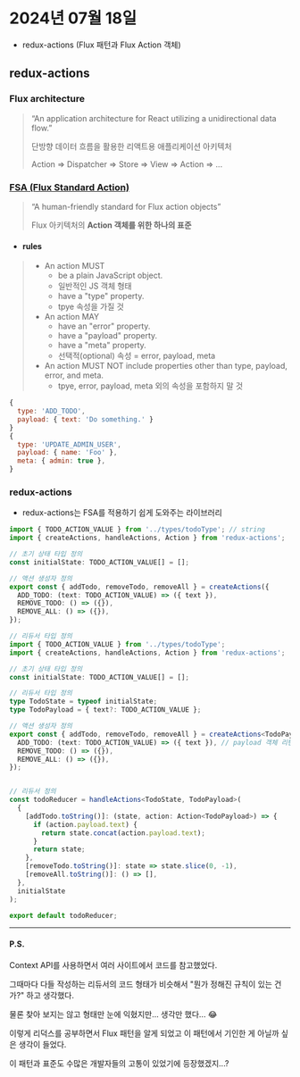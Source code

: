 # 2024년 07월 18일
- redux-actions (Flux 패턴과 Flux Action 객체)

## redux-actions

### Flux architecture
> 
> “An application architecture for React utilizing a unidirectional data flow.”
>
> 단방향 데이터 흐름을 활용한 리액트용 애플리케이션 아키텍처
>
> Action => Dispatcher => Store => View => Action => ...

### [FSA (Flux Standard Action)](https://github.com/redux-utilities/flux-standard-action)

> “A human-friendly standard for Flux action objects”
> 
> Flux 아키텍처의 **Action 객체를 위한 하나의 표준**

- #### rules

> - An action MUST
>   - be a plain JavaScript object.
>   - 일반적인 JS 객체 형태
>   - have a "type" property.
>   - tpye 속성을 가질 것
> - An action MAY
>   - have an "error" property.
>   - have a "payload" property.
>   - have a "meta" property.
>   - 선택적(optional) 속성 = error, payload, meta
> - An action MUST NOT include properties other than type, payload, error, and meta.
>   - tpye, error, payload, meta 외의 속성을 포함하지 말 것

```js
{
  type: 'ADD_TODO',
  payload: { text: 'Do something.' }
}
{
  type: 'UPDATE_ADMIN_USER',
  payload: { name: 'Foo' },
  meta: { admin: true },
}
```

### redux-actions

- redux-actions는 FSA를 적용하기 쉽게 도와주는 라이브러리

```ts
import { TODO_ACTION_VALUE } from '../types/todoType'; // string
import { createActions, handleActions, Action } from 'redux-actions';

// 초기 상태 타입 정의
const initialState: TODO_ACTION_VALUE[] = [];

// 액션 생성자 정의
export const { addTodo, removeTodo, removeAll } = createActions({
  ADD_TODO: (text: TODO_ACTION_VALUE) => ({ text }),
  REMOVE_TODO: () => ({}),
  REMOVE_ALL: () => ({}),
});

// 리듀서 타입 정의
import { TODO_ACTION_VALUE } from '../types/todoType';
import { createActions, handleActions, Action } from 'redux-actions';

// 초기 상태 타입 정의
const initialState: TODO_ACTION_VALUE[] = [];

// 리듀서 타입 정의
type TodoState = typeof initialState;
type TodoPayload = { text?: TODO_ACTION_VALUE };

// 액션 생성자 정의
export const { addTodo, removeTodo, removeAll } = createActions<TodoPayload>({
  ADD_TODO: (text: TODO_ACTION_VALUE) => ({ text }), // payload 객체 리턴
  REMOVE_TODO: () => ({}),
  REMOVE_ALL: () => ({}),
});


// 리듀서 정의
const todoReducer = handleActions<TodoState, TodoPayload>(
  {
    [addTodo.toString()]: (state, action: Action<TodoPayload>) => {
      if (action.payload.text) {
        return state.concat(action.payload.text);
      }
      return state;
    },
    [removeTodo.toString()]: state => state.slice(0, -1),
    [removeAll.toString()]: () => [],
  },
  initialState
);

export default todoReducer;
```

<hr />

#### P.S.

Context API를 사용하면서 여러 사이트에서 코드를 참고했었다.

그때마다 다들 작성하는 리듀서의 코드 형태가 비슷해서 "뭔가 정해진 규칙이 있는 건가?" 하고 생각했다.

물론 찾아 보지는 않고 형태만 눈에 익혔지만... 생각만 했다... 😂

이렇게 리덕스를 공부하면서 Flux 패턴을 알게 되었고 이 패턴에서 기인한 게 아닐까 싶은 생각이 들었다.

이 패턴과 표준도 수많은 개발자들의 고통이 있었기에 등장했겠지...?
